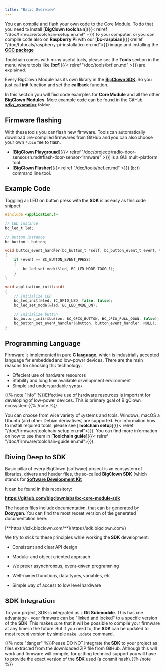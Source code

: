 ```yaml
---
title: "Basic Overview"
---
```


You can compile and flash your own code to the Core Module. To do that you need to install [**BigClown toolchain**]({{< relref "/doc/firmware/toolchain-setup.en.md" >}}) to your computer, or you can compile code also on **Raspberry Pi** with our [**bc-raspbian**]({{<relref "/doc/tutorials/raspberry-pi-installation.en.md">}}) image and installing the [**GCC package**](https://forum.bigclown.com/t/how-to-compile-bigclown-firmware-on-raspberry-pi/271/10?u=hub.martin)

Toolchain comes with many useful tools, please see the **Tools** section in the menu where tools like [**bcf**]({{< relref "/doc/tools/bcf.en.md" >}}) are explained.

Every BigClown Module has its own library in the [**BigClown SDK**](https://sdk.bigclown.com/). So you just call **init** function and set the **callback** function.

In this section you will find code examples for **Core Module** and all the other **BigClown Modules**. More example code can be found in the GitHub [**sdk/_examples**](https://github.com/bigclownlabs/bcf-sdk/tree/master/_examples) folder.

## Firmware flashing

With these tools you can flash new firmware. Tools can automatically download pre-compiled firmwares from GitHub and you can also choose your own `*.bin` file to flash.

* [**BigClown Playground**]({{< relref "/doc/projects/radio-door-sensor.en.md#flash-door-sensor-firmware" >}}) is a GUI multi-platform tool.
* [**BigClown Flasher**]({{< relref "/doc/tools/bcf.en.md" >}}) (`bcf`) command line tool.

## Example Code

Toggling an LED on button press with the **SDK** is as easy as this code snippet:

```c
#include <application.h>

// LED instance
bc_led_t led;

// Button instance
bc_button_t button;

void button_event_handler(bc_button_t *self, bc_button_event_t event, void *event_param)
{
    if (event == BC_BUTTON_EVENT_PRESS)
    {
        bc_led_set_mode(&led, BC_LED_MODE_TOGGLE);
    }
}

void application_init(void)
{
    // Initialize LED
    bc_led_init(&led, BC_GPIO_LED, false, false);
    bc_led_set_mode(&led, BC_LED_MODE_ON);

    // Initialize button
    bc_button_init(&button, BC_GPIO_BUTTON, BC_GPIO_PULL_DOWN, false);
    bc_button_set_event_handler(&button, button_event_handler, NULL);
}
```

## Programming Language

Firmware is implemented in pure **C language**, which is industrially accepted language for embedded and low-power devices. There are the main reasons for choosing this technology:

* Effecient use of hardware resources
* Stability and long time available development environment
* Simple and understandable syntax

{{% note "info" %}}Effective use of hardware resources is important for developing of low-power devices. This is primary goal of BigClown ecosystem.{{% /note %}}

You can choose from wide variety of systems and tools. Windows, macOS a Ubuntu (and other Debian derivatives) are supported. For information how to install required tools, please see [**Toolchain setup**]({{< relref "/doc/firmware/toolchain-setup.en.md">}}). You can find more information on how to use them in [**Toolchain guide**]({{< relref "/doc/firmware/toolchain-guide.en.md">}}).

## Diving Deep to SDK

Basic pillar of every BigClown (software) project is an ecosystem of libraries, drivers and header files, the so-called **BigClown SDK** (which stands for [**Software Development Kit**](https://en.wikipedia.org/wiki/Software_development_kit).

It can be found in this repository:

**https://github.com/bigclownlabs/bc-core-module-sdk**

The header files include documentation, that can be generated by **Doxygen**. You can find the most recent version of the generated documentation here:

[**https://sdk.bigclown.com/**](https://sdk.bigclown.com/)

We try to stick to these principles while working the **SDK** development:

* Consistent and clear API design

* Modular and object oriented approach

* We prefer asynchronous, event-driven programming

* Well-named functions, data types, variables, etc.

* Simple way of access to low level hardware

## SDK Integration

To your project, SDK is integrated as a **Git Submodule**. This has one advantage - your firmware can be "linked and locked" to a specific version of the **SDK**. This makes sure that it will be possible to compile your firmware at any time in the future. But if you need to, the **SDK** can be updated to most recent version by simple `make update` command.

{{% note "danger" %}}Please DO NOT integrate the **SDK** to your project as files extracted from the downloaded ZIP file from GitHub. Although this will work and firmware will compile, for getting technical support you will have to provide the exact version of the **SDK** used (a commit hash).{{% /note %}}

